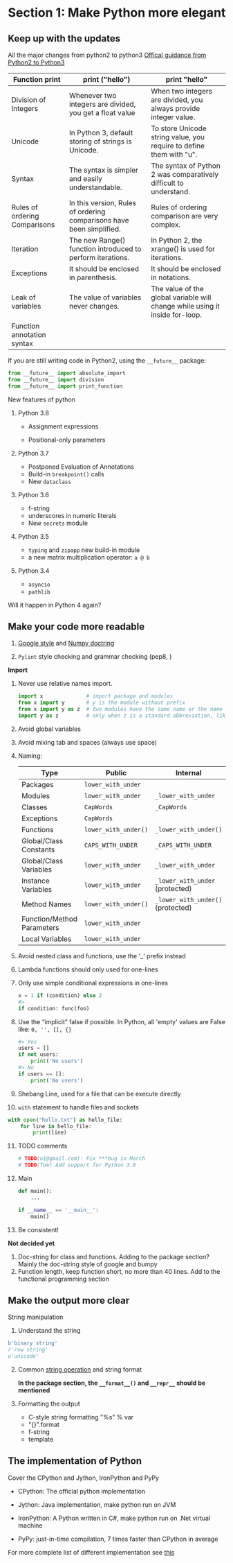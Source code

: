 # Section 1: Make Python more elegant

## Keep up with the updates



All the major changes from python2 to python3 [Offical guidance from Python2 to Python3](https://docs.python.org/3/howto/pyporting.html)

| Function print                | print ("hello")                                              | print "hello"                                                |
| ----------------------------- | ------------------------------------------------------------ | ------------------------------------------------------------ |
| Division of Integers          | Whenever two integers are divided, you get a float value     | When two integers are divided, you always provide integer value. |
| Unicode                       | In Python 3, default storing of strings is Unicode.          | To store Unicode string value, you require to define them with "u". |
| Syntax                        | The syntax is simpler and easily understandable.             | The syntax of Python 2 was comparatively difficult to understand. |
| Rules of ordering Comparisons | In this version, Rules of ordering comparisons have been simplified. | Rules of ordering comparison are very complex.               |
| Iteration                     | The new Range() function introduced to perform iterations.   | In Python 2, the xrange() is used for iterations.            |
| Exceptions                    | It should be enclosed in parenthesis.                        | It should be enclosed in notations.                          |
| Leak of variables             | The value of variables never changes.                        | The value of the global variable will change while using it inside for-loop. |
| Function annotation syntax    |                                                              |                                                              |



If you are still writing code in Python2, using the `__future__` package:

```python
from __future__ import absolute_import
from __future__ import division
from __future__ import print_function
```



New features of python

1. Python 3.8

   - Assignment expressions

   - Positional-only parameters

2. Python 3.7

   - Postponed Evaluation of Annotations
   - Build-in `breakpoint()` calls 
   - New `dataclass`

3. Python 3.6
   - f-string
   - underscores in numeric literals
   - New `secrets` module

4. Python 3.5
   - `typing` and `zipapp` new build-in module
   -  a new matrix multiplication operator: `a @ b`
5. Python 3.4
   - `asyncio`
   - `pathlib`



Will it happen in Python 4 again? 

## Make your code more readable

1. [Google style](https://google.github.io/styleguide/pyguide.html) and [Numpy doctring](https://google.github.io/styleguide/pyguide.html)

2. `Pylint` style checking and grammar checking (pep8, )

**Import**

1. Never use relative names import.

   ```python
   import x              # import package and modules
   from x import y       # y is the module without prefix
   from x import y as z  # two modules have the same name or the name is too long
   import y as z         # only when z is a standard abbreviation, like np for numpy
   ```

2. Avoid global variables

3. Avoid mixing tab and spaces (always use space)

4. Naming:

   | Type                       | Public               | Internal                          |
   | -------------------------- | -------------------- | --------------------------------- |
   | Packages                   | `lower_with_under`   |                                   |
   | Modules                    | `lower_with_under`   | `_lower_with_under`               |
   | Classes                    | `CapWords`           | `_CapWords`                       |
   | Exceptions                 | `CapWords`           |                                   |
   | Functions                  | `lower_with_under()` | `_lower_with_under()`             |
   | Global/Class Constants     | `CAPS_WITH_UNDER`    | `_CAPS_WITH_UNDER`                |
   | Global/Class Variables     | `lower_with_under`   | `_lower_with_under`               |
   | Instance Variables         | `lower_with_under`   | `_lower_with_under` (protected)   |
   | Method Names               | `lower_with_under()` | `_lower_with_under()` (protected) |
   | Function/Method Parameters | `lower_with_under`   |                                   |
   | Local Variables            | `lower_with_under`   |                                   |

   

5. Avoid nested class and functions, use the '_' prefix instead

6. Lambda functions should only used for one-lines

7. Only use simple conditional expressions in one-lines

   ```python
   x = 1 if (condition) else 2
   #>
   if condition: func(foo)
   ```

8. Use the “implicit” false if possible. In Python, all 'empty' values are False like: `0, '', [], {}`

   ```python
   #> Yes
   users = []
   if not users:
       print('No users')
   #> No    
   if users == []:
       print('No users')
   ```

9. Shebang Line, used for a file that can be execute directly

10. `with` statement to handle files and sockets

   ```python
   with open("hello.txt") as hello_file:
       for line in hello_file:
           print(line)
   ```

11. TODO comments

    ```python
    # TODO(u1@gmail.com): Fix ***bug in March
    # TODO(Tom) Add support for Python 3.8
    ```

12. Main

    ```python
    def main():
        ...
    
    if __name__ == '__main__':
        main()
    ```

12. Be consistent!





**Not decided yet**

1. Doc-string for class and functions. Adding to the package section? Mainly the doc-string style of google and bumpy
2. Function length, keep function short, no more than 40 lines.  Add to the functional programming section



## Make the output more clear

String manipulation

1. Understand the string

```python
b'binary string'
r'row string'
u'unicode'
```

2. Common [string operation](https://docs.python.org/3.8/library/string.html) and string format

   **In the package section, the `__format__()` and `__repr__` should be mentioned**



3. Formatting the output
   - C-style string formatting "%s" % var
   - "{}".format
   - f-string
   - template



## The implementation of Python

Cover the CPython and Jython, IronPython and PyPy

- CPython: The official python implementation

-    Jython: Java implementation, make python run on JVM
- IronPython: A Python written in C#, make python run on .Net virtual machine

- PyPy: just-in-time compilation, 7 times faster than CPython in average

For more complete list of different implementation see [this](https://wiki.python.org/moin/PythonImplementations)

